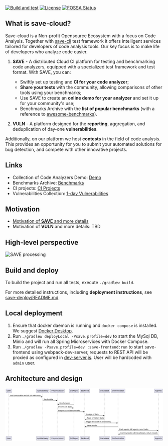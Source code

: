 [![Build and test](https://github.com/saveourtool/save-cloud/actions/workflows/build_and_test.yml/badge.svg?branch=master)](https://github.com/saveourtool/save-cloud/actions/workflows/build_and_test.yml?query=branch%3Amaster)
[![License](https://img.shields.io/github/license/saveourtool/save-cloud)](https://github.com/saveourtool/save-cloud/blob/master/LICENSE)
[![FOSSA Status](https://app.fossa.com/api/projects/git%2Bgithub.com%2Fsaveourtool%2Fsave-cloud.svg?type=shield)](https://app.fossa.com/projects/git%2Bgithub.com%2Fsaveourtool%2Fsave-cloud?ref=badge_shield)

## What is save-cloud?
Save-cloud is a Non-profit Opensource Ecosystem with a focus on Code Analysis. 
Together with [save-cli](https://github.com/saveourtool/save-cli) test framework it offers intelligent services tailored for developers of code analysis tools. 
Our key focus is to make life of developers who analyze code easier. 

1. **SAVE** - A distributed Cloud CI platform for testing and benchmarking code analyzers, equipped with a specialized test framework and test format. With SAVE, you can:
    - Swiftly set up testing and **CI for your code analyzer**;
    - **Share your tests** with the community, allowing comparisons of other tools using your benchmarks;
    - Use SAVE to create an **online demo for your analyzer** and set it up for your community's use;
    - Benchmarks Archive with the **list of popular benchmarks** (with a reference to [awesome-benchmarks](https://github.com/saveourtool/awesome-benchmarks)).

2. **VULN** - A platform designed for the **reporting**, aggregation, and deduplication of day-one **vulnerabilities**.

Additionally, on our platform we host **contests** in the field of code analysis. 
This provides an opportunity for you to submit your automated solutions for bug detection, and compete with other innovative projects.

## Links
- Collection of Code Analyzers Demo: [Demo](https://saveourtool.com/demo)
- Benchmarks Archive: [Benchmarks](https://saveourtool.com/awesome-benchmarks)
- CI projects: [CI Projects](https://saveourtool.com/projects)
- Vulnerabilities Collection: [1-day Vulnerabilities](https://saveourtool.com/vuln/list)

## Motivation
- [Motivation of **SAVE** and more details](info/SaveMotivation.md)
- Motivation of **VULN** and more details: TBD

## High-level perspective
![SAVE processing](https://user-images.githubusercontent.com/58667063/146387903-24ba9c91-a2a3-45e7-a07a-cb7bc388e4aa.jpg)

## Build and deploy
To build the project and run all tests, execute `./gradlew build`. 

For more detailed instructions, including **deployment instructions**, see [save-deploy/README.md](save-deploy/README.md).

## Local deployment
1. Ensure that docker daemon is running and `docker compose` is installed. We suggest [Docker Desktop](https://www.docker.com/products/docker-desktop/).
2. Run `./gradlew deployLocal -Psave.profile=dev` to start the MySql DB, Minio and will run all Spring Microservices with Docker Compose.
3. Run `./gradlew -Psave.profile=dev :save-frontend:run` to start save-frontend using webpack-dev-server, requests to REST API will be
  proxied as configured in [dev-server.js](../save-frontend/webpack.config.d/dev-server.js). User will be hardcoded with `admin` user. 

## Architecture and design
<img src="/info/img/save-diagram.png" width="512px"/>
